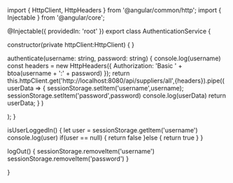 import { HttpClient, HttpHeaders } from '@angular/common/http';
import { Injectable } from '@angular/core';

@Injectable({
  providedIn: 'root'
})
export class AuthenticationService {

  constructor(private httpClient:HttpClient) 
  { 
  }

  authenticate(username: string, password: string) {
    console.log(username)
   const headers = new HttpHeaders({ Authorization: 'Basic ' + btoa(username + ':' + password) });
   return this.httpClient.get('http://localhost:8080/api/suppliers/all',{headers}).pipe((
      userData => {
       sessionStorage.setItem('username',username);
       sessionStorage.setItem('password',password)
       console.log(userData)
       return userData;
      }
    )

   );
 }


isUserLoggedIn() {
 let user = sessionStorage.getItem('username')
 console.log(user)
  if(user == null)
  {
    return false
  }else
  {
     return true
  }
}

logOut() {
 sessionStorage.removeItem('username')
 sessionStorage.removeItem('password')
}


}
